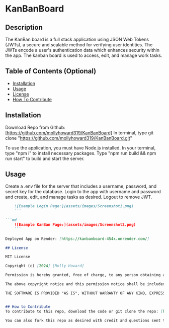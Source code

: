 # KanBanBoard

## Description

The KanBan board is a full stack application using JSON Web Tokens (JWTs), a secure and scalable method for verifying user identities. The JWTs encode a user's authentication data which enhances security within the app. The kanban board is used to access, edit, and manage work tasks. 

## Table of Contents (Optional)

- [Installation](#installation)
- [Usage](#usage)
- [License](#license)
- [How To Contribute](#howtocontribute)

## Installation
Download Repo from Github: [https://github.com/mollyhoward319/KanBanBoard] 
In terminal, type git clone "https://github.com/mollyhoward319/KanBanBoard.git"

To use the application, you must have Node.js installed. 
In your terminal, type "npm i" to install necessary packages.
Type "npm run build && npm run start" to build and start the server.

## Usage

Create a .env file for the server that includes a username, password, and secret key for the database. 
Login to the app with username and password and create, edit, and manage tasks as desired. Logout to remove JWT. 

```md
    ![Example Login Page:](assets/images/Screenshot1.png)
    ```

```md
    ![Example KanBan Page:](assets/images/Screenshot2.png)
    ```
 
Deployed App on Render: [https://kanbanboard-454x.onrender.com/]

## License

MIT License

Copyright (c) [2024] [Molly Howard]

Permission is hereby granted, free of charge, to any person obtaining a copy of this software and associated documentation files (the "Software"), to deal in the Software without restriction, including without limitation the rights to use, copy, modify, merge, publish, distribute, sublicense, and/or sell copies of the Software, and to permit persons to whom the Software is furnished to do so, subject to the following conditions:

The above copyright notice and this permission notice shall be included in all copies or substantial portions of the Software.

THE SOFTWARE IS PROVIDED "AS IS", WITHOUT WARRANTY OF ANY KIND, EXPRESS OR IMPLIED, INCLUDING BUT NOT LIMITED TO THE WARRANTIES OF MERCHANTABILITY, FITNESS FOR A PARTICULAR PURPOSE AND NONINFRINGEMENT. IN NO EVENT SHALL THE AUTHORS OR COPYRIGHT HOLDERS BE LIABLE FOR ANY CLAIM, DAMAGES OR OTHER LIABILITY, WHETHER IN AN ACTION OF CONTRACT, TORT OR OTHERWISE, ARISING FROM, OUT OF OR IN CONNECTION WITH THE SOFTWARE OR THE USE OR OTHER DEALINGS IN THE SOFTWARE.


## How to Contribute
To contribute to this repo, download the code or git clone the repo: [https://github.com/mollyhoward319/KanBanBoard]. Then, create a new branch by typing "git checkout -b 'branch name'" in your terminal. From there, you can make edits and submit a pull request to provide your edits and/or feedback.

You can also fork this repo as desired with credit and questions sent to Molly Howard: mollyhoward.developer@gmail.com [https://github.com/mollyhoward319/]
